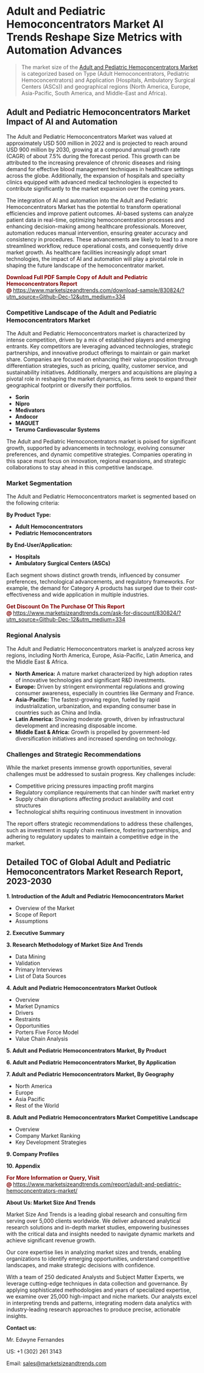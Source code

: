 <H1>Adult and Pediatric Hemoconcentrators Market AI Trends Reshape Size Metrics with Automation Advances</H1><blockquote><p>The market size of the <a href="https://www.marketsizeandtrends.com/download-sample/830824/?utm_source=Github-Dec-12&amp;utm_medium=334" target="_blank">Adult and Pediatric Hemoconcentrators Market </a>is categorized based on Type (Adult Hemoconcentrators, Pediatric Hemoconcentrators) and Application (Hospitals, Ambulatory Surgical Centers (ASCs)) and geographical regions (North America, Europe, Asia-Pacific, South America, and Middle-East and Africa).</p></blockquote><p><h2>Adult and Pediatric Hemoconcentrators Market Impact of AI and Automation</h2><p>The Adult and Pediatric Hemoconcentrators Market was valued at approximately USD 500 million in 2022 and is projected to reach around USD 900 million by 2030, growing at a compound annual growth rate (CAGR) of about 7.5% during the forecast period. This growth can be attributed to the increasing prevalence of chronic diseases and rising demand for effective blood management techniques in healthcare settings across the globe. Additionally, the expansion of hospitals and specialty clinics equipped with advanced medical technologies is expected to contribute significantly to the market expansion over the coming years.</p><p>The integration of AI and automation into the Adult and Pediatric Hemoconcentrators Market has the potential to transform operational efficiencies and improve patient outcomes. AI-based systems can analyze patient data in real-time, optimizing hemoconcentration processes and enhancing decision-making among healthcare professionals. Moreover, automation reduces manual intervention, ensuring greater accuracy and consistency in procedures. These advancements are likely to lead to a more streamlined workflow, reduce operational costs, and consequently drive market growth. As healthcare facilities increasingly adopt smart technologies, the impact of AI and automation will play a pivotal role in shaping the future landscape of the hemoconcentrator market.</p></p><p><strong><span style="color: #800000;">Download Full PDF Sample Copy of Adult and Pediatric Hemoconcentrators Report @</span>&nbsp;</strong><a href="https://www.marketsizeandtrends.com/download-sample/830824/?utm_source=Github-Dec-12&amp;utm_medium=334">https://www.marketsizeandtrends.com/download-sample/830824/?utm_source=Github-Dec-12&amp;utm_medium=334</a></p><h3>Competitive Landscape of the Adult and Pediatric Hemoconcentrators Market</h3><p>The Adult and Pediatric Hemoconcentrators market is characterized by intense competition, driven by a mix of established players and emerging entrants. Key competitors are leveraging advanced technologies, strategic partnerships, and innovative product offerings to maintain or gain market share. Companies are focused on enhancing their value proposition through differentiation strategies, such as pricing, quality, customer service, and sustainability initiatives. Additionally, mergers and acquisitions are playing a pivotal role in reshaping the market dynamics, as firms seek to expand their geographical footprint or diversify their portfolios.</p><p><strong><p><ul><li>Sorin </li><li> Nipro </li><li> Medivators </li><li> Andocor </li><li> MAQUET </li><li> Terumo Cardiovascular Systems</p></li></ul></p></strong></p><p>The Adult and Pediatric Hemoconcentrators market is poised for significant growth, supported by advancements in technology, evolving consumer preferences, and dynamic competitive strategies. Companies operating in this space must focus on innovation, regional expansions, and strategic collaborations to stay ahead in this competitive landscape.</p><h3>Market Segmentation</h3><p>The Adult and Pediatric Hemoconcentrators market is segmented based on the following criteria:</p><p><strong>By Product Type:</strong></p><p><strong><p><ul><li>Adult Hemoconcentrators </li><li> Pediatric Hemoconcentrators</p></li></ul></p></strong></p><p><strong>By End-User/Application:</strong></p><p><strong><p><ul><li>Hospitals </li><li> Ambulatory Surgical Centers (ASCs)</p></li></ul></p></strong></p><p>Each segment shows distinct growth trends, influenced by consumer preferences, technological advancements, and regulatory frameworks. For example, the demand for Category A products has surged due to their cost-effectiveness and wide application in multiple industries.</p><p><strong><span style="color: #800000;">Get Discount On The Purchase Of This Report @&nbsp;</span></strong><a href="https://www.marketsizeandtrends.com/ask-for-discount/830824/?utm_source=Github-Dec-12&amp;utm_medium=334">https://www.marketsizeandtrends.com/ask-for-discount/830824/?utm_source=Github-Dec-12&amp;utm_medium=334</a></p><h3>Regional Analysis</h3><p>The Adult and Pediatric Hemoconcentrators market is analyzed across key regions, including North America, Europe, Asia-Pacific, Latin America, and the Middle East &amp; Africa.</p><ul><li><strong>North America:</strong> A mature market characterized by high adoption rates of innovative technologies and significant R&amp;D investments.</li><li><strong>Europe:</strong> Driven by stringent environmental regulations and growing consumer awareness, especially in countries like Germany and France.</li><li><strong>Asia-Pacific:</strong> The fastest-growing region, fueled by rapid industrialization, urbanization, and expanding consumer base in countries such as China and India.</li><li><strong>Latin America:</strong> Showing moderate growth, driven by infrastructural development and increasing disposable income.</li><li><strong>Middle East &amp; Africa:</strong> Growth is propelled by government-led diversification initiatives and increased spending on technology.</li></ul><h3>Challenges and Strategic Recommendations</h3><p>While the market presents immense growth opportunities, several challenges must be addressed to sustain progress. Key challenges include:</p><ul><li>Competitive pricing pressures impacting profit margins</li><li>Regulatory compliance requirements that can hinder swift market entry</li><li>Supply chain disruptions affecting product availability and cost structures</li><li>Technological shifts requiring continuous investment in innovation</li></ul><p>The report offers strategic recommendations to address these challenges, such as investment in supply chain resilience, fostering partnerships, and adhering to regulatory updates to maintain a competitive edge in the market.</p><h2>Detailed TOC of Global Adult and Pediatric Hemoconcentrators Market Research Report, 2023-2030</h2><p><strong>1. Introduction of the Adult and Pediatric Hemoconcentrators Market</strong></p><ul><li>Overview of the Market</li><li>Scope of Report</li><li>Assumptions&nbsp;</li></ul><p><strong>2. Executive Summary</strong></p><p><strong>3. Research Methodology of <strong>Market Size And Trends</strong></strong></p><ul><li>Data Mining</li><li>Validation</li><li>Primary Interviews</li><li>List of Data Sources&nbsp;</li></ul><p><strong>4. Adult and Pediatric Hemoconcentrators Market Outlook</strong></p><ul><li>Overview</li><li>Market Dynamics</li><li>Drivers</li><li>Restraints</li><li>Opportunities</li><li>Porters Five Force Model</li><li>Value Chain Analysis&nbsp;</li></ul><p><strong>5. Adult and Pediatric Hemoconcentrators Market, By Product</strong></p><p><strong>6. Adult and Pediatric Hemoconcentrators Market, By Application</strong></p><p><strong>7. Adult and Pediatric Hemoconcentrators Market, By Geography</strong></p><ul><li>North America</li><li>Europe</li><li>Asia Pacific</li><li>Rest of the World&nbsp;</li></ul><p><strong>8. Adult and Pediatric Hemoconcentrators Market Competitive Landscape</strong></p><ul><li>Overview</li><li>Company Market Ranking</li><li>Key Development Strategies&nbsp;</li></ul><p><strong>9. Company Profiles</strong></p><p><strong>10. Appendix</strong></p><p><strong><span style="color: #800000;">For More Information or Query, Visit @&nbsp;</span></strong><a href="https://www.marketsizeandtrends.com/report/adult-and-pediatric-hemoconcentrators-market/">https://www.marketsizeandtrends.com/report/adult-and-pediatric-hemoconcentrators-market/</a></p><p></p><p><strong>About Us:&nbsp;Market Size And Trends</strong></p><p>Market Size And Trends&nbsp;is a leading global research and consulting firm serving over 5,000 clients worldwide. We deliver advanced analytical research solutions and in-depth market studies, empowering businesses with the critical data and insights needed to navigate dynamic markets and achieve significant revenue growth.</p><p>Our core expertise lies in analyzing market sizes and trends, enabling organizations to identify emerging opportunities, understand competitive landscapes, and make strategic decisions with confidence.</p><p>With a team of 250 dedicated Analysts and Subject Matter Experts, we leverage cutting-edge techniques in data collection and governance. By applying sophisticated methodologies and years of specialized expertise, we examine over 25,000 high-impact and niche markets. Our analysts excel in interpreting trends and patterns, integrating modern data analytics with industry-leading research approaches to produce precise, actionable insights.</p><p><strong>Contact us:</strong></p><p>Mr. Edwyne Fernandes</p><p>US: +1 (302) 261 3143</p><p>Email: <a href="mailto:sales@marketsizeandtrends.com">sales@marketsizeandtrends.com</a>&nbsp;</p>
